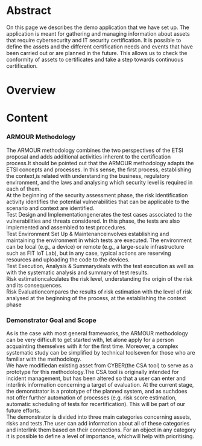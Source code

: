 # Abstract
On this page we describes the demo application that we have set up. The application is meant for gathering and managing information about assets that require cybersecurity and IT security certification. It is possible to define the assets and the different certification needs and events that have been carried out or are  planned in the future. This allows  us  to check the  conformity of assets to certificates  and take  a  step towards continuous certification.
# Overview
# Content

### ARMOUR Methodology
The  ARMOUR  methodology  combines  the  two  perspectives  of  the  ETSI  proposal  and  adds  additional activities inherent to the certification process.It should be pointed out that the ARMOUR methodology adapts the ETSI concepts and processes. In this sense,  the  first  process, establishing  the  context,is  related  with  understanding  the  business,  regulatory environment, and the laws and analysing which security level is required in each of them. <br/>
At the beginning of the security assessment phase, the risk identification activity identifies the potential vulnerabilities  that  can  be  applicable  to  the  scenario  and  context  are  identified. </br>
Test  Design  and  Implementationgenerates  the  test  cases  associated  to  the  vulnerabilities  and  threats considered. In this phase, the tests are also implemented and assembled to test procedures. </br>
Test  Environment  Set  Up  &  Maintenanceinvolves  establishing  and  maintaining  the  environment  in which  tests  are  executed.  The  environment  can  be  local  (e.g.,  a  device)  or  remote  (e.g.,  a  large-scale infrastructure such as FIT IoT Lab), but in any case, typical actions are reserving resources and uploading the code to the devices. </br>
Test Execution, Analysis & Summarydeals with the test execution as well as with the systematic analysis and summary of test results.
</br>
Risk  estimationcalculates  the  risk  level,  understanding  the  origin  of  the  risk  and  its  consequences.
</br>
Risk Evaluationcompares the results of risk estimation with the level of risk analysed at the beginning of the process, at the establishing the context phase
### Demonstrator Goal and Scope
As is the case with most general frameworks, the ARMOUR methodology can be very difficult to get started with, let alone  apply for a person acquainting themselves with it for the first time. Moreover, a complex systematic study can be simplified by technical toolseven for those who are familiar with the methodology.
</br>
We  have  modifiedan  existing  asset  from  CYBER(the  CSA  tool)  to  serve  as  a  prototype  for  this methodology.The CSA tool is originally intended for incident management, but has been altered so that a user  can  enter  and  interlink  information  concerning  a  target  of  evaluation.  At  the  current  stage,  the demonstrator is a prototype of the planned system, and as suchdoes not offer further automation of processes (e.g. risk score estimation, automatic scheduling of tests for recertification). This will be part of our future efforts.
</br>
The demonstrator is divided into three main categories concerning assets, risks and tests.The user can add information about all of these categories and interlink them based on their connections. For an object in any category it is possible to define a level of importance, whichwill help with prioritising. 
